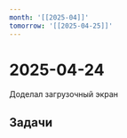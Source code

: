 ```yaml
---
month: '[[2025-04]]'
tomorrow: '[[2025-04-25]]'
---
```


# 2025-04-24

Доделал загрузочный экран

## Задачи


